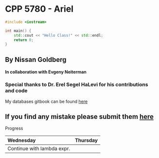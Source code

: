 # CPP 5780 - Ariel



```cpp
#include <iostream>

int main() {
    std::cout << "Hello Class!" << std::endl;
    return 0;
}
```

## By Nissan Goldberg 

#### In collaboration with Evgeny Neiterman 

### Special thanks to **Dr. Erel Segel HaLevi** for his contributions and code

My databases gitbook can be found [here ](https://app.gitbook.com/@nissan-goldberg/s/databases/)

## If you find any mistake please submit them [here](https://docs.google.com/spreadsheets/d/1G-5IEBaoo7dJiokXQaSpN3yJBPKGz6hsjaXV8s6MLmc/edit?usp=sharing)

Progress

| Wednesday | Thursday |
| :--- | :--- |
| Continue with lambda expr. |  |

